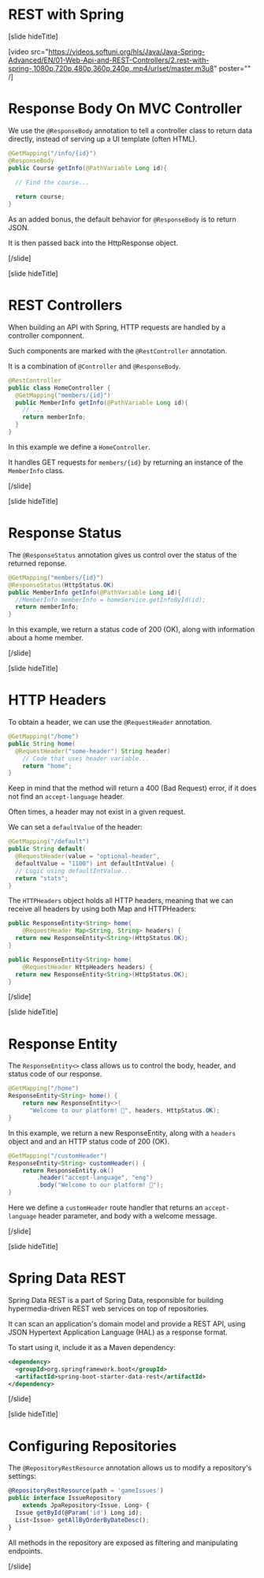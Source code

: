 # REST with Spring

[slide hideTitle]

[video src="https://videos.softuni.org/hls/Java/Java-Spring-Advanced/EN/01-Web-Api-and-REST-Controllers/2.rest-with-spring-,1080p,720p,480p,360p,240p,.mp4/urlset/master.m3u8" poster="" /]

# Response Body On MVC Controller​

We use the `@ResponseBody` annotation to tell a controller class to return data directly, instead of serving up a UI template (often HTML). 

```java
@GetMapping("/info/{id}")​
@ResponseBody​
public Course getInfo(@PathVariable Long id){​
  
  // Find the course...

  return course;​
}​
```

As an added bonus, the default behavior for `@ResponseBody` is to return JSON.

It is then passed back into the HttpResponse object.

[/slide]

[slide hideTitle]

# REST Controller​s

When building an API with Spring, HTTP requests are handled by a controller componnent.

Such components are marked with the `@RestController` annotation.

It is a combination of `@Controller` and `@ResponseBody`.

```java
@RestController​
public class HomeController {​
  @GetMapping("members/{id}")​
  public MemberInfo getInfo(@PathVariable Long id){​
    // ...​
    return memberInfo;
  }​
}​
```

In this example we define a `HomeController`.

It handles GET requests for `members/{id}` by returning an instance of the `MemberInfo` class.

[/slide]

[slide hideTitle]

# Response Status

The `@ResponseStatus` annotation gives us control over the status of the returned reponse.

```java
@GetMapping("members/{id}")​
@ResponseStatus(HttpStatus.OK)​
public MemberInfo getInfo(@PathVariable Long id){​
  //MemberInfo memberInfo = homeService.getInfoById(id);​
  return memberInfo;​
}​
```

In this example, we return a status code of 200 (OK), along with information about a home member.

[/slide]

[slide hideTitle]

# HTTP Headers

To obtain a header, we can use the `@RequestHeader` annotation.

```java
@GetMapping("/home")​
public String home(​
  @RequestHeader("some-header") String header) ​
    // Code that uses header variable​...
    return "home";​
}​
```

Keep in mind that the method will return a 400 (Bad Request) error, if it does not find an `accept-language` header.

Often times, a header may not exist in a given request.

We can set a `defaultValue` of the header:

```java
@GetMapping("/default")​
public String default(​
  @RequestHeader(value = "optional-header",​
  defaultValue = "1100") int defaultIntValue) {​
  // Logic using defaultIntValue​...
  return "stats";​
}​
```

The `HTTPHeaders` object holds all HTTP headers, meaning that we can receive all headers by using both Map and HTTPHeaders:

```java
public ResponseEntity<String> home(​
    @RequestHeader Map<String, String> headers) {​
  return new ResponseEntity<String>(HttpStatus.OK);​
}​

public ResponseEntity<String> home(​
    @RequestHeader HttpHeaders headers) {​
  return new ResponseEntity<String>(HttpStatus.OK);​
}​
```

[/slide]

[slide hideTitle]

# Response Entity

The `ResponseEntity<>` class allows us to control the body, header, and status code of our response.

```java
@GetMapping("/home")​
ResponseEntity<String> home() {​
    return new ResponseEntity<>(​
      "Welcome to our platform! 👋", headers, HttpStatus.OK);​
}​
```

In this example, we return a new ResponseEntity, along with a `headers` object and and an HTTP status code of 200 (OK).

```java
@GetMapping("/customHeader")​
ResponseEntity<String> customHeader() {​
    return ResponseEntity.ok()​
        .header("accept-language", "eng")​
        .body("Welcome to our platform! 👋");​
}​
```

Here we define a `customHeader` route handler that returns an `accept-language` header parameter, and body with a welcome message.

[/slide]

[slide hideTitle]

# Spring Data REST

Spring Data REST is a part of Spring Data, responsible for building hypermedia-driven REST web services on top of repositories.

It can scan an application's domain model and provide a REST API, using JSON Hypertext Application Language (HAL) as a response format.

To start using it, include it as a Maven dependency:

```xml
<dependency>​
  <groupId>org.springframework.boot</groupId>
  <artifactId>spring-boot-starter-data-rest</artifactId>​
</dependency>​
```

[/slide]

[slide hideTitle]

# Configuring Repositories

The `@RepositoryRestResource` annotation allows us to modify a repository's settings:

```js
@RepositoryRestResource(path = 'gameIssues')​
public interface IssueRepository ​
    extends JpaRepository<Issue, Long> {​
  Issue getById(@Param('id') Long id);​
  List<Issue> getAllByOrderByDateDesc();​
}​​
```

All methods in the repository are exposed as filtering and manipulating endpoints.

[/slide]
